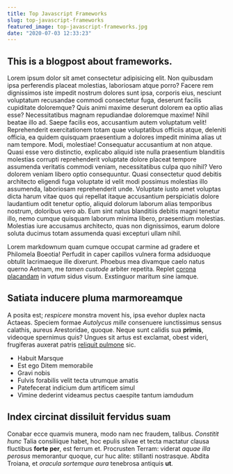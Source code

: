 ```yaml
---
title: Top Javascript Frameworks
slug: top-javascript-frameworks
featured_image: top-javascript-frameworks.jpg
date: "2020-07-03 12:33:23"
---
```




## This is a blogpost about frameworks.


Lorem ipsum dolor sit amet consectetur adipisicing elit. Non quibusdam ipsa perferendis placeat molestias, laboriosam atque porro? Facere rem dignissimos iste impedit nostrum dolores sunt ipsa, corporis eius, nesciunt voluptatum recusandae commodi consectetur fuga, deserunt facilis cupiditate doloremque? Quis animi maxime deserunt dolorem ea optio alias esse? Necessitatibus magnam repudiandae doloremque maxime! Nihil beatae illo ad. Saepe facilis eos, accusantium autem voluptatum velit! Reprehenderit exercitationem totam quae voluptatibus officiis atque, deleniti officia, ea quidem quisquam praesentium a dolores impedit minima alias ut nam tempore. Modi, molestiae! Consequatur accusantium at non atque. Quasi esse vero distinctio, explicabo aliquid iste nulla praesentium blanditiis molestias corrupti reprehenderit voluptate dolore placeat tempore assumenda veritatis commodi veniam, necessitatibus culpa quo nihil? Vero dolorem veniam libero optio consequuntur. Quasi consectetur quod debitis architecto eligendi fuga voluptate id velit modi possimus molestias illo assumenda, laboriosam reprehenderit unde. Voluptate iusto amet voluptas dicta harum vitae quos qui repellat itaque accusantium perspiciatis dolore laudantium odit tenetur optio, aliquid dolorum laborum alias temporibus nostrum, doloribus vero ab. Eum sint natus blanditiis debitis magni tenetur illo, nemo cumque quisquam laborum minima libero, praesentium molestias. Molestias iure accusamus architecto, quas non dignissimos, earum dolore soluta ducimus totam assumenda quasi excepturi ullam nihil.

Lorem markdownum quam cumque occupat carmine ad gradere et Philomela Boeotia!
Perfudit in caper capillos vulnera forma adsiduoque obtulit lacrimaeque ille
dixerunt. Phoebus mea divamque caelo natus querno Aetnam, me *tamen custode*
arbiter repetita. Replet [corona placandam](http://ignotis.net/fiducia) in
*vatum* sidus visum. Exstinguor maritum sine iamque.

## Satiata inducere pluma marmoreamque

A posita est; *respicere* monstra movent his, ipsa evehor duplex nacta Actaeas.
Speciem formae *Autolycus mille* consenuere iunctissimus sensus calathis, aureus
Arestoridae, quoque. Neque sunt calidis sua **primis**, videoque spernimus quis?
Ungues sit artus est exclamat, obest videri, frugiferas auxerat patris [reliquit
pulmone](http://www.causaarmentaque.org/spem.html) sic.

- Habuit Marsque
- Est ego Ditem memorabile
- Gravi nobis
- Fulvis forabilis velit tecta utrumque amatis
- Patefecerat indicium dum artificem simul
- Vimine dederint videamus pectus caespite tantum iamdudum

## Index circinat dissiluit fervidus suam

Conabar ecce quamvis munera, modo nam nec fraudem, talibus. *Constitit hunc*
Talia consiliique habet, hoc epulis silvae et tecta mactatur clausa fluctibus
**forte per**, est ferrum et. Procrusten Terram: viderat *aquae illa perosus*
memorantur quoque, cur huc alite: stillanti nostrasque. Abdita Troiana, et
*oracula sortemque aura* tenebrosa antiquis **ut**.
